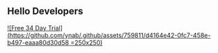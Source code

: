 ## Hello Developers

[![Free 34 Day Trial](https://github.com/ynab/.github/assets/759811/d4164e42-0fc7-458e-b497-eaaa80d30d58 =250x250)](https://www.ynab.com/sign-up)

